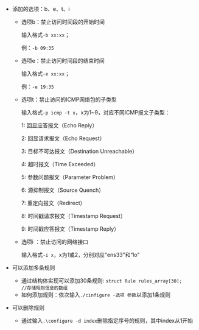- 添加的选项：b、e、t、i

  - 选项b：禁止访问时间段的开始时间

    输入格式`-b xx:xx`；

    例：`-b 09:35`

  - 选项e：禁止访问时间段的结束时间

    输入格式`-e xx:xx`；

    例：`-e 19:35`

  - 选项t：禁止访问的ICMP网络包的子类型

    输入格式`-p icmp -t x`，x为1~9，对应不同ICMP报文子类型：

    1: 回显应答报文（Echo Reply）

    2: 回显请求报文（Echo Request）
  
    3: 目标不可达报文（Destination Unreachable）
  
    4: 超时报文（Time Exceeded）
  
    5: 参数问题报文（Parameter Problem）
  
    6: 源抑制报文（Source Quench）
  
    7: 重定向报文（Redirect）
  
    8: 时间戳请求报文（Timestamp Request）
  
    9: 时间戳应答报文（Timestamp Reply）
  
  - 选项i ：禁止访问的网络接口
  
    输入格式`-i x`，x为1或2，分别对应"ens33"和“lo"
  
- 可以添加多条规则

  - 通过结构体实现可以添加30条规则: `struct Rule rules_array[30];    //存储规则信息的数组`
  - 如何添加规则：依次输入`./cinfigure -选项 参数`以添加1条规则

- 可以删除规则

  - 通过输入`.\configure -d index`删除指定序号的规则，其中index从1开始

